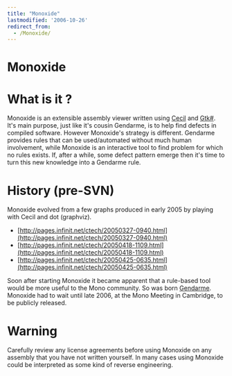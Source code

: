 ```yaml
---
title: "Monoxide"
lastmodified: '2006-10-26'
redirect_from:
  - /Monoxide/
---
```


Monoxide
========

What is it ?
============

Monoxide is an extensible assembly viewer written using [Cecil](/Cecil "Cecil") and [Gtk\#](/GtkSharp). It's main purpose, just like it's cousin Gendarme, is to help find defects in compiled software. However Monoxide's strategy is different. Gendarme provides rules that can be used/automated without much human involvement, while Monoxide is an interactive tool to find problem for which no rules exists. If, after a while, some defect pattern emerge then it's time to turn this new knowledge into a Gendarme rule.

History (pre-SVN)
=================

Monoxide evolved from a few graphs produced in early 2005 by playing with Cecil and dot (graphviz).

-   [http://pages.infinit.net/ctech/20050327-0940.html](http://pages.infinit.net/ctech/20050327-0940.html)
-   [http://pages.infinit.net/ctech/20050418-1109.html](http://pages.infinit.net/ctech/20050418-1109.html)
-   [http://pages.infinit.net/ctech/20050425-0635.html](http://pages.infinit.net/ctech/20050425-0635.html)

Soon after starting Monoxide it became apparent that a rule-based tool would be more useful to the Mono community. So was born [Gendarme](/Gendarme "Gendarme"). Monoxide had to wait until late 2006, at the Mono Meeting in Cambridge, to be publicly released.

Warning
=======

Carefully review any license agreements before using Monoxide on any assembly that you have not written yourself. In many cases using Monoxide could be interpreted as some kind of reverse engineering.

